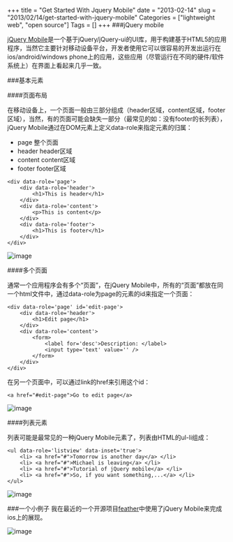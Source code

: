 +++
title = "Get Started With Jquery Mobile"
date = "2013-02-14"
slug = "2013/02/14/get-started-with-jquery-mobile"
Categories = ["lightweight web", "open source"]
Tags = []
+++
###jQuery mobile

[jQuery Mobile](http://jquerymobile.com/)是一个基于jQuery/jQuery-ui的UI库，用于构建基于HTML5的应用程序，当然它主要针对移动设备平台，开发者使用它可以很容易的开发出运行在ios/android/windows phone上的应用，这些应用（尽管运行在不同的硬件/软件系统上）在界面上看起来几乎一致。

###基本元素

####页面布局

在移动设备上，一个页面一般由三部分组成（header区域，content区域，footer区域），当然，有的页面可能会缺失一部分（最常见的如：没有footer的长列表），jQuery Mobile通过在DOM元素上定义data-role来指定元素的归属：

-	page 整个页面
-	header header区域
-	content content区域
-	footer footer区域

```
<div data-role='page'>
    <div data-role='header'>
        <h1>This is header</h1>
    </div>
    <div data-role='content'>
        <p>This is content</p>
    </div>
    <div data-role='footer'>
        <h1>This is footer</h1>
    </div>
</div>
```

![image](http://abruzzi.github.com/images/2013/02/jquery-mobile-page.png)

####多个页面

通常一个应用程序会有多个“页面”，在jQuery Mobile中，所有的“页面”都放在同一个html文件中，通过data-role为page的元素的id来指定一个页面：

```
<div data-role='page' id='edit-page'>
    <div data-role='header'>
        <h1>Edit page</h1>
    </div>
    <div data-role='content'>
        <form>
        	<label for='desc'>Description: </label>
        	<input type='text' value='' />
        </form>
    </div>
</div>
```

在另一个页面中，可以通过link的href来引用这个id：

```
<a href="#edit-page">Go to edit page</a>
```

![image](http://abruzzi.github.com/images/2013/02/jquery-mobile-multi-page.png)

####列表元素

列表可能是最常见的一种jQuery Mobile元素了，列表由HTML的ul-li组成：

```
<ul data-role='listview' data-inset='true'>
	<li> <a href="#">Tomorrow is another day</a> </li>
	<li> <a href="#">Michael is leaving</a> </li>
	<li> <a href="#">Tutorial of jQuery mobile</a> </li>
	<li> <a href="#">So, if you want something,...</a> </li>
</ul>
```

![image](http://abruzzi.github.com/images/2013/02/jquery-mobile-list.png)

###一个小例子
我在最近的一个开源项目[feather](https://github.com/abruzzi/feather)中使用了jQuery Mobile来完成ios上的展现。

![image](http://abruzzi.github.com/images/2013/02/feather-mobile.png)
